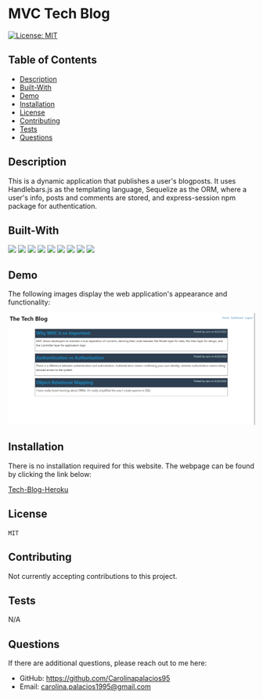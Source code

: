 # MVC Tech Blog

[![License: MIT](https://img.shields.io/badge/License-MIT-blue.svg)](https://opensource.org/licenses/MIT)
    
## Table of Contents
* [Description](#description)
* [Built-With](#built-with)
* [Demo](#demo)
* [Installation](#installation)
* [License](#license)
* [Contributing](#contributing)
* [Tests](#tests)
* [Questions](#questions)

## Description
    
This is a dynamic application that publishes a user's blogposts. It uses Handlebars.js as the templating language, Sequelize as the ORM, where a user's info, posts and comments are stored, and express-session npm package for authentication.

## Built-With

<p>
  <img src="https://img.shields.io/badge/-Dotenv-ff69b4" />
  <img src="https://img.shields.io/badge/-Bcrypt-yellow" />
  <img src="https://img.shields.io/badge/-Handlebars-red" />
  <img src="https://img.shields.io/badge/-Express-brightgreen" />
  <img src="https://img.shields.io/badge/-Javascript-blueviolet" />
  <img src="https://img.shields.io/badge/-Heroku-grey" />
  <img src="https://img.shields.io/badge/MySql2-orange"  />
  <img src="https://img.shields.io/badge/-Node-green" />
  <img src="https://img.shields.io/badge/-SQL-blue" />
</p>

## Demo

The following images display the web application's appearance and functionality:

![Tech-Blog-Demo](./images/tech-blog-screenshot.PNG)



## Installation

There is no installation required for this website. The webpage can be found by clicking the link below:

[Tech-Blog-Heroku](https://caros-tech-blog-5b902c01d0b5.herokuapp.com/)


## License
        
    MIT

## Contributing

Not currently accepting contributions to this project.

## Tests

N/A

## Questions

If there are additional questions, please reach out to me here: 

* GitHub: https://github.com/Carolinapalacios95
* Email: carolina.palacios1995@gmail.com